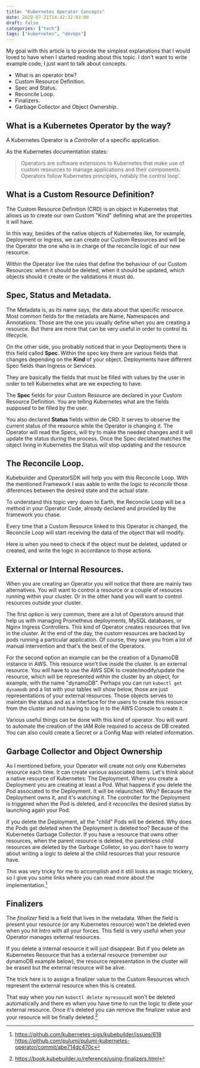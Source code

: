 ```yaml
---
title: "Kubernetes Operator Concepts"
date: 2020-07-21T14:42:32-03:00
draft: false
categories: ["tech"]
tags: ["kubernetes", "devops"]
---
```


My goal with this article is to provide the simplest explanations that I would
loved to have when I started reading about this topic. I don't want to write
example code, I just want to talk about concepts. 

- What is an operator btw?
- Custom Resource Definition.
- Spec and Status.
- Reconcile Loop. 
- Finalizers.
- Garbage Collector and Object Ownership.


## What is a Kubernetes Operator by the way? 

A Kubernetes Operator is a _Controller_ of a specific application.

As the Kubernetes documentation states:

>Operators are software extensions to Kubernetes that make use of custom
>resources to manage applications and their components. Operators follow
>Kubernetes principles, notably the control loop’.

## What is a Custom Resource Definition? 

The Custom Resource Definition (CRD) is an object in Kubernetes that allows us
to create our own Custom "Kind" defining what are the properties it will have.

In this way, besides of the native objects of Kubernetes like, for exampĺe,
Deployment or Ingress, we can create our Custom Resources and will be the
Operator the one who is in charge of the reconcile logic of our new resource.

Within the Operator live the rules that define the behaviour of our Custom
Resources: when it should be deleted, when it should be updated, which objects
should it create or the validations it must do.

## Spec, Status and Metadata. 

The Metadata is, as its name says, the data about that specific resource. Most
common fields for the metadata are  Name, Namespaces and Annotations. Those are
the one you usually define when you are creating a resource. But there are more
that can be very useful in order to control its lifecycle.

On the other side, you probably noticed that in your Deployments there is this
field called **Spec**. Within the spec key there are various fields that
changes depending on the **Kind** of your object. Deployments have different
Spec fields than Ingress or Services. 

They are basically the fields that must be filled with values by the user in
order to tell Kubernetes what are we expecting to have. 

The **Spec** fields for your Custom Resource are declared in your Custom
Resource Definition. You are telling Kubernetes what are the fields supposed to
be filled by the user.

You also declared **Status** fields within de CRD. It serves to observe the
current status of the resource while the Operator is changing it. The Operator
will read the Specs, will try to make the needed changes and it will update the
status during the process. Once the Spec declated matches the object living in
Kubernetes the Status will stop updating and the resource

## The Reconcile Loop.  

Kubebuilder and OperatorSDK will help you with this Reconcile Loop. With the
mentioned Framework I was aable to write the logic to *reconcile* those
diferences between the desired state and the actual state.

To understand this topic very down to Earth, the Reconcile Loop will be a
method in your Operator Code, already declared and provided by the framework
you chase. 

Every time that a Custom Resource linked to this Operator is changed, the
Reconcile Loop will start receiving the data of the object that will modify. 

Here is when you need to check if the object must be deleted, updated or
created, and write the logic in accordance to those actions.

## External or Internal Resources. 

When you are creating an Operator you will notice that there are mainly two
alternatives. You will want to control a resource or a couple of resouces
running within your cluster. Or in the other hand you will want to control
resources outside your cluster.

The first option is very common, there are a lot of Operators around that help
us with managing Prometheus deployments, MySQL databases, or Nginx Ingress
Controllers. This kind of Operator creates resources that live in the cluster.
At the end of the day, the custom resources are backed by pods running a
particular application. Of course, they save you from a lot of manual
intervention and that's the best of the Operators.

For the second option an example can be the creation of a DynamoDB instance in
AWS. This resource won't live inside the cluster. Is an external resource. You
will have to use the AWS SDK to create/modify/update the resource, which will
be represented within the cluster by an object, for example, with the name
"dynamoDB". Perhaps you can run `kubectl get dynamodb` and a list with your
tables will show below, those are just representations of your external
resources. Those objects serves to maintain the status and as a interface for
the users to create this resource from the cluster and not having to log in to
the AWS Console to create it.

Various useful things can be done with this kind of operator. You will want to
automate the creation of the IAM Role required to access de DB created. You can
also could create a Secret or a Config Map with related information. 

## Garbage Collector and Object Ownership 

As I mentioned before, your Operator will create not only one Kubernetes
resource each time. It can create various associated items.  Let's think about
a native resource of Kubernetes: The Deployment. When you create a Deployment
you are creating at least a Pod.  What happens if you delete the Pod associated
to the Deployment. It will be relaunched. Why? Because the Deployment owns it,
and it's watching it. The controller for the Deployment is triggered when the
Pod is deleted, and it *reconciles* the desired status by launching again your
Pod.

If you delete the Deployment, all the "child" Pods will be deleted. Why does
the Pods get deleted when the Deployment is deleted too? Because of the
Kubernetes Garbage Collector. If you have a resource that owns other resources,
when the parent resource is deleted, the paretnless child resources are deleted
by the Garbage Colletor, so you don't have to worry about writing a logic to
delete al the child resources that your resource have.

This was very tricky for me to accomplish and it still looks as magic trickery,
so I give you some links where you can read more about the implementation.[^1]




## Finalizers

The _finalizer_ field is a field that lives in the metadata.  When the field is
present your resource (or any Kubernetes resource) won't be deleted even when
you hit Intro with all your forces. This field is very useful when your
Operator manages external resources.

If you delete a internal resource it will just disappear. But if you delete an
Kubernetes Resource that has a external resource (remember our dynamoDB example
below), the resource representation in the cluster will be erased but the
external resource will be alive. 

The trick here is to assign a finalizer value to the Custom Resources which
represent the external resource when this is created.

That way when you run `kubectl delete myresouce`it won't be deleted
automatically and there es when you have time to run the logic to dlete your
external resource. Once it's deleted you can remove the finalizer value and
your resource will be finally deleted.[^2]


[^1]: https://github.com/kubernetes-sigs/kubebuilder/issues/618
https://github.com/pulumi/pulumi-kubernetes-operator/commit/abe714dc470c

[^2]: https://book.kubebuilder.io/reference/using-finalizers.html



